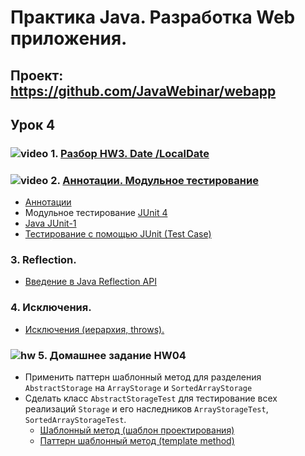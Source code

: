 Практика Java. Разработка Web приложения.
===============================

## Проект: https://github.com/JavaWebinar/webapp

## Урок 4

### ![video](https://cloud.githubusercontent.com/assets/13649199/13672715/06dbc6ce-e6e7-11e5-81a9-04fbddb9e488.png) 1. <a href="https://drive.google.com/open?id=0B9Ye2auQ_NsFWjBuX0RCcDdtaGc">Разбор HW3. Date /LocalDate</a>

### ![video](https://cloud.githubusercontent.com/assets/13649199/13672715/06dbc6ce-e6e7-11e5-81a9-04fbddb9e488.png) 2. <a href="https://drive.google.com/open?id=0B9Ye2auQ_NsFR1ZIelJPNXRuaUU">Аннотации. Модульное тестирование</a>
  - <a href="http://easy-code.ru/lesson/java-annotations">Аннотации</a>
  - Модульное тестирование <a href="http://junit.org/">JUnit 4</a>
  - <a href="http://javaxblog.ru/article/java-junit-1/">Java JUnit-1</a>
  - <a href="http://www.javenue.info/post/19">Тестирование с помощью JUnit (Test Case)</a>

### 3. Reflection.
  - <a href="http://www.quizful.net/post/java-reflection-api">Введение в Java Reflection API</a>

### 4. Исключения.
  - <a href="http://www.intuit.ru/studies/courses/16/16/lecture/27123?page=5">Исключения (иерархия, throws).</a>

### ![hw](https://cloud.githubusercontent.com/assets/13649199/13672719/09593080-e6e7-11e5-81d1-5cb629c438ca.png)  5. Домашнее задание HW04
  - Применить паттерн шаблонный метод для разделения  `AbstractStorage` на `ArrayStorage` и `SortedArrayStorage`
  - Сделать класс `AbstractStorageTest` для тестирование всех реализаций `Storage` и его наследников `ArrayStorageTest`, `SortedArrayStorageTest`.
      - <a href="https://ru.wikipedia.org/wiki/Шаблонный_метод_(шаблон_проектирования)">Шаблонный метод (шаблон проектирования)</a>
      - <a href="http://pro-prof.com/archives/1108">Паттерн шаблонный метод (template method)</a>
